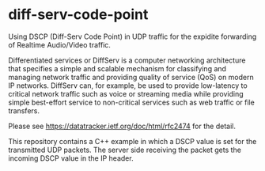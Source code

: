 # diff-serv-code-point
Using DSCP (Diff-Serv Code Point) in UDP traffic for the expidite forwarding of Realtime Audio/Video traffic.

Differentiated services or DiffServ is a computer networking architecture that specifies a simple and scalable mechanism for classifying and managing network traffic and providing quality of service (QoS) on modern IP networks. DiffServ can, for example, be used to provide low-latency to critical network traffic such as voice or streaming media while providing simple best-effort service to non-critical services such as web traffic or file transfers.

Please see https://datatracker.ietf.org/doc/html/rfc2474 for the detail.

This repository contains a C++ example in which a DSCP value is set for the transmitted UDP packets. The server side receiving the packet gets the incoming DSCP value in the IP header. 

